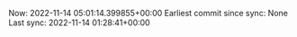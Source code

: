 Now: 2022-11-14 05:01:14.399855+00:00 Earliest commit since sync: None Last sync: 2022-11-14 01:28:41+00:00
